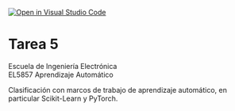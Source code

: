 [![Open in Visual Studio Code](https://classroom.github.com/assets/open-in-vscode-718a45dd9cf7e7f842a935f5ebbe5719a5e09af4491e668f4dbf3b35d5cca122.svg)](https://classroom.github.com/online_ide?assignment_repo_id=10940540&assignment_repo_type=AssignmentRepo)
# Tarea 5

Escuela de Ingeniería Electrónica<br>
EL5857 Aprendizaje Automático

Clasificación con marcos de trabajo de aprendizaje automático, en particular Scikit-Learn y PyTorch.

